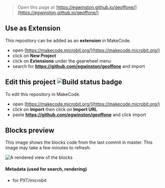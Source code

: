 
> Open this page at [https://egwinston.github.io/geoffone/](https://egwinston.github.io/geoffone/)

## Use as Extension

This repository can be added as an **extension** in MakeCode.

* open [https://makecode.microbit.org/](https://makecode.microbit.org/)
* click on **New Project**
* click on **Extensions** under the gearwheel menu
* search for **https://github.com/egwinston/geoffone** and import

## Edit this project ![Build status badge](https://github.com/egwinston/geoffone/workflows/MakeCode/badge.svg)

To edit this repository in MakeCode.

* open [https://makecode.microbit.org/](https://makecode.microbit.org/)
* click on **Import** then click on **Import URL**
* paste **https://github.com/egwinston/geoffone** and click import

## Blocks preview

This image shows the blocks code from the last commit in master.
This image may take a few minutes to refresh.

![A rendered view of the blocks](https://github.com/egwinston/geoffone/raw/master/.github/makecode/blocks.png)

#### Metadata (used for search, rendering)

* for PXT/microbit
<script src="https://makecode.com/gh-pages-embed.js"></script><script>makeCodeRender("{{ site.makecode.home_url }}", "{{ site.github.owner_name }}/{{ site.github.repository_name }}");</script>
